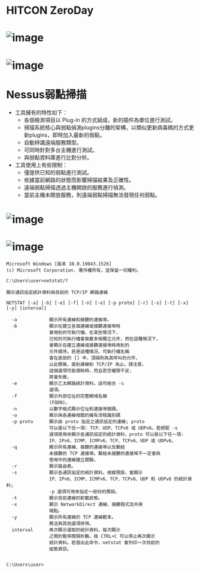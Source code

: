 # HITCON ZeroDay
# ![image](https://user-images.githubusercontent.com/114580308/196679275-511ccaba-3d49-42a4-b231-680702362741.png)
# ![image](https://user-images.githubusercontent.com/114580308/196680231-98fa8638-b721-48aa-8db9-2c332eec7c98.png)

# Nessus弱點掃描
 - 工具擁有的特性如下：
   - 各個檢測項目以 Plug-in 的方式組成，新的插件為單位進行測試。
   - 掃描系統核心與弱點偵測plugins分離的架構，以類似更新病毒碼的方式更新plugins，即時加入最新的弱點。
   - 自動辨識遠端服務類型。
   - 可同時針對多台主機進行測試。
   - 與弱點資料庫進行比對分析。
 - 工具使用上有些限制：
   - 僅提供已知的弱點進行測試。
   - 依據當前網路的狀態而影響掃描結果及正確性。
   - 遠端弱點掃描透過主機開啟的服務進行偵測。
   - 當前主機未開放服務，則遠端弱點掃描無法發現任何弱點。

# ![image](https://user-images.githubusercontent.com/114580308/196683833-648f3b85-a942-47e9-82fd-cd5ac8d263ca.png)
# ![image](https://user-images.githubusercontent.com/114580308/196683990-6dcec3be-bbc6-419d-8e58-fbb5f4201ba0.png)
```
Microsoft Windows [版本 10.0.19043.1526]
(c) Microsoft Corporation. 著作權所有，並保留一切權利。

C:\Users\user>netstat/?

顯示通訊協定統計資料與目前的 TCP/IP 網路連線

NETSTAT [-a] [-b] [-e] [-f] [-n] [-o] [-p proto] [-r] [-s] [-t] [-x] [-y] [interval]

  -a            顯示所有連線和接聽的連接埠。
  -b            顯示在建立各個連線或接聽連接埠時
                會用到的可執行檔。在某些情況下，
                已知的可執行檔會裝載多個獨立元件，而在這種情況下，
                會顯示在建立連線或接聽連接埠時用到的
                元件順序。若是這種情況，可執行檔名稱
                會在底部的 [] 中，頂端則為其呼叫的元件，
                以此類推，直到連線到 TCP/IP 為止。請注意，
                這個選項可能很耗時，而且若您權限不足，
                將會失敗。
  -e            顯示乙太網路統計資料。這可結合 -s
                選項。
  -f            顯示外部位址的完整網域名稱
                (FQDN)。
  -n            以數字格式顯示位址和連接埠號碼。
  -o            顯示與各連線相關的擁有流程識別碼
  -p proto      顯示由 proto 指定之通訊協定的連線; proto
                可以是以下任一項: TCP、UDP、TCPv6 或 UDPv6。若搭配 -s
                選項使用來顯示各通訊協定的統計資料，proto 可以是以下任一項:
                IP、IPv6、ICMP、ICMPv6、TCP、TCPv6、UDP 或 UDPv6。
  -q            顯示所有連線、接聽的連接埠以及繫結
                未接聽的 TCP 連接埠。繫結未接聽的連接埠不一定會與
                使用中的連線建立關聯。
  -r            顯示路由表。
  -s            顯示各通訊協定的統計資料。根據預設，會顯示
                IP、IPv6、ICMP、ICMPv6、TCP、TCPv6、UDP 和 UDPv6 的統計資料;
                -p 選項可用來指定一部份的預設。
  -t            顯示目前連線的卸載狀態。
  -x            顯示 NetworkDirect 連線、接聽程式及共用
                端點。
  -y            顯示所有連線的 TCP 連線範本。
                無法與其他選項併用。
  interval      再次顯示選取的統計資料，每次顯示
                之間的暫停間隔秒數。按 CTRL+C 可以停止再次顯示
                統計資料。若發出此命令，netstat 會列印一次目前的
                組態資訊。


C:\Users\user>
```
